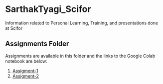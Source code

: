 # SarthakTyagi_Scifor
Information related to Personal Learning, Training, and presentations done at Scifor

## Assignments Folder
Assignments are available in this folder and the links to the Google Colab notebook are below:

1. [Assigment-1](https://colab.research.google.com/drive/1TDpRYEaIwvwz1dOjs7odMcG9_nTkhqWB?usp=sharing)
2. [Assigment-2](https://1drv.ms/o/s!Ah2_AKVMB5DAhBiSNU8ugv6iolp2?e=PAuzbC)
